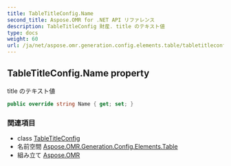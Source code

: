 ```yaml
---
title: TableTitleConfig.Name
second_title: Aspose.OMR for .NET API リファレンス
description: TableTitleConfig 財産. title のテキスト値
type: docs
weight: 60
url: /ja/net/aspose.omr.generation.config.elements.table/tabletitleconfig/name/
---
```

## TableTitleConfig.Name property

title のテキスト値

```csharp
public override string Name { get; set; }
```

### 関連項目

* class [TableTitleConfig](../)
* 名前空間 [Aspose.OMR.Generation.Config.Elements.Table](../../tabletitleconfig/)
* 組み立て [Aspose.OMR](../../../)


